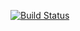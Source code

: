 [![Build Status](https://travis-ci.org/ИМЯ_ПОЛЬЗОВАТЕЛЯ/lab6.svg?branch=master)](https://travis-ci.org/Andrey543/lab6)
